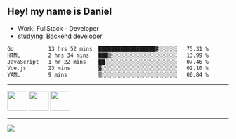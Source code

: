 ## Hey! my name is Daniel

- Work: FullStack - Developer
- studying: Backend developer

<!--START_SECTION:waka-->

```txt
Go           13 hrs 52 mins  ██████████████████▓░░░░░░   75.31 %
HTML         2 hrs 34 mins   ███▒░░░░░░░░░░░░░░░░░░░░░   13.99 %
JavaScript   1 hr 22 mins    ██░░░░░░░░░░░░░░░░░░░░░░░   07.46 %
Vue.js       23 mins         ▓░░░░░░░░░░░░░░░░░░░░░░░░   02.10 %
YAML         9 mins          ▒░░░░░░░░░░░░░░░░░░░░░░░░   00.84 %
```

<!--END_SECTION:waka-->
    

<hr>
<div>
    <img height="45" src="https://img.icons8.com/color/48/000000/nodejs.png"/>
    <img height="45" src="https://www.vectorlogo.zone/logos/golang/golang-ar21.svg">
    <img height="45" src="https://www.vectorlogo.zone/logos/nestjs/nestjs-icon.svg">
</div>
<hr>
<div>
    <a href="https://www.linkedin.com/in/daniel-lucas-bb7b82193/" target="_blank">
        <img src="https://img.shields.io/badge/LinkedIn-0077B5?style=for-the-badge&logo=linkedin&logoColor=white">
    </a>
</div>
